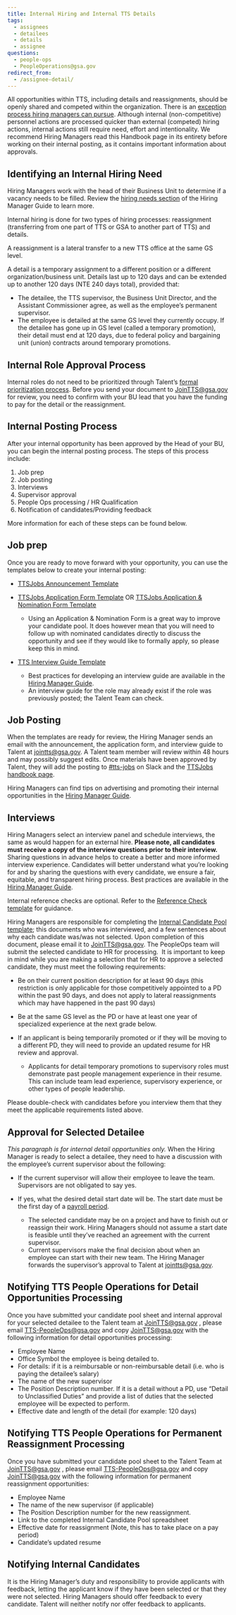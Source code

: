 ```yaml
---
title: Internal Hiring and Internal TTS Details
tags:
  - assignees
  - detailees
  - details
  - assignee
questions:
  - people-ops
  - PeopleOperations@gsa.gov
redirect_from:
  - /assignee-detail/
---
```

All opportunities within TTS, including details and reassignments, should be openly shared and competed within the organization. There is an [exception process hiring managers can pursue](https://docs.google.com/document/d/11PU1cjA7m55EiakrMh64wjvYGXj0SJKpB1ir2r2fa_8/edit#heading=h.s8r1ej1u91xe). Although internal (non-competitive) personnel actions are processed quicker than external (competed) hiring actions, internal actions still require need, effort and intentionality. We recommend Hiring Managers read this Handbook page in its entirety before working on their internal posting, as it contains important information about approvals.

## Identifying an Internal Hiring Need

Hiring Managers work with the head of their Business Unit to determine if a vacancy needs to be filled. Review the [hiring needs section](https://docs.google.com/document/d/1HDZYwc8E5_WepNvj55sqa3gc3W1NkHpd_110mSyD6RQ/edit#bookmark=id.7wigkxq4jm1i) of the Hiring Manager Guide to learn more.

Internal hiring is done for two types of hiring processes: reassignment (transferring from one part of TTS or GSA to another part of TTS) and details.

A reassignment is a lateral transfer to a new TTS office at the same GS level.

A detail is a temporary assignment to a different position or a different organization/business unit. Details last up to 120 days and can be extended up to another 120 days (NTE 240 days total), provided that:

* The detailee, the TTS supervisor, the Business Unit Director, and the Assistant Commissioner agree, as well as the employee’s permanent supervisor.
* The employee is detailed at the same GS level they currently occupy. If the detailee has gone up in GS level (called a temporary promotion), their detail must end at 120 days, due to federal policy and bargaining unit (union) contracts around temporary promotions.

## Internal Role Approval Process

Internal roles do not need to be prioritized through Talent’s [formal prioritization process](https://docs.google.com/document/d/1V-7IyFIlLifgRg89TNKTS5oisOF-QdAZsWYCy7ot7AA/edit). Before you send your document to [JoinTTS@gsa.gov](mailto:JoinTTS@gsa.gov) for review, you need to confirm with your BU lead that you have the funding to pay for the detail or the reassignment.

## Internal Posting Process

After your internal opportunity has been approved by the Head of your BU, you can begin the internal posting process. The steps of this process include:

1. Job prep
2. Job posting
3. Interviews
4. Supervisor approval
5. People Ops processing / HR Qualification
6. Notification of candidates/Providing feedback

More information for each of these steps can be found below.

## Job prep

Once you are ready to move forward with your opportunity, you can use the templates below to create your internal posting:

* [TTSJobs Announcement Template](https://docs.google.com/document/d/1YIliZcF8dhqs4GzBAKYj5niqdgcN4tggTTDl3zeIOO8/edit)
* [TTSJobs Application Form Template](https://docs.google.com/forms/d/1kpsTvpfCBox7ksQtX9VjQQdjkflPGCdKIZK-a9nUDPU/edit) OR [](https://docs.google.com/forms/d/1C8OVwj-yvuHicDwPbtFTLxPLn8zZA6WK6HC-0uIzHwk/edit)[TTSJobs Application & Nomination Form Template](https://docs.google.com/forms/d/1C8OVwj-yvuHicDwPbtFTLxPLn8zZA6WK6HC-0uIzHwk/edit)

  * Using an Application & Nomination Form is a great way to improve your candidate pool. It does however mean that you will need to follow up with nominated candidates directly to discuss the opportunity and see if they would like to formally apply, so please keep this in mind.
* [TTS Interview Guide Template](https://docs.google.com/document/d/1GCVgMUBS-Hi7STLdWO6Ci47LXbYCz85U2kpVA71AZLc/edit)

  * Best practices for developing an interview guide are available in the [Hiring Manager Guide](https://docs.google.com/document/d/1HDZYwc8E5_WepNvj55sqa3gc3W1NkHpd_110mSyD6RQ/edit#).
  * An interview guide for the role may already exist if the role was previously posted; the Talent Team can check.

## Job Posting

When the templates are ready for review, the Hiring Manager sends an email with the announcement, the application form, and interview guide to Talent at jointts@gsa.gov. A Talent team member will review within 48 hours and may possibly suggest edits. Once materials have been approved by Talent, they will add the posting to [\#tts-jobs](https://gsa-tts.slack.com/messages/tts-jobs/) on Slack and the [TTSJobs handbook page](https://handbook.tts.gsa.gov/ttsjobs/). 

Hiring Managers can find tips on advertising and promoting their internal opportunities in the [Hiring Manager Guide](https://docs.google.com/document/d/1HDZYwc8E5_WepNvj55sqa3gc3W1NkHpd_110mSyD6RQ/edit#bookmark=id.rmgryyopbn7r).

## Interviews

Hiring Managers select an interview panel and schedule interviews, the same as would happen for an external hire. **Please note, all candidates must receive a copy of the interview questions prior to their interview.** Sharing questions in advance helps to create a better and more informed interview experience. Candidates will better understand what you’re looking for and by sharing the questions with every candidate, we ensure a fair, equitable, and transparent hiring process. Best practices are available in the [Hiring Manager Guide](https://docs.google.com/document/d/1HDZYwc8E5_WepNvj55sqa3gc3W1NkHpd_110mSyD6RQ/edit).

Internal reference checks are optional. Refer to the [Reference Check template](https://docs.google.com/document/d/1QL6711NSv3nsIlN_3Rc7DFk8Apubyy8ugQHAAEWRWgc/edit) for guidance.

Hiring Managers are responsible for completing the [Internal Candidate Pool template](https://docs.google.com/spreadsheets/d/1EN3iLUmmDQ4iX5k-AsDsUPUd_igrEy3BEtlIs5KM59w/edit); this documents who was interviewed, and a few sentences about why each candidate was/was not selected. Upon completion of this document, please email it to [JoinTTS@gsa.gov](mailto:JoinTTS@gsa.gov). The PeopleOps team will submit the selected candidate to HR for processing.  It is important to keep in mind while you are making a selection that for HR to approve a selected candidate, they must meet the following requirements:

* Be on their current position description for at least 90 days (this restriction is only applicable for those competitively appointed to a PD within the past 90 days, and does not apply to lateral reassignments which may have happened in the past 90 days)
* Be at the same GS level as the PD or have at least one year of specialized experience at the next grade below.
* If an applicant is being temporarily promoted or if they will be moving to a different PD, they will need to provide an updated resume for HR review and approval.

  * Applicants for detail temporary promotions to supervisory roles must demonstrate past people management experience in their resume. This can include team lead experience, supervisory experience, or other types of people leadership.

Please double-check with candidates before you interview them that they meet the applicable requirements listed above.

## Approval for Selected Detailee

*This paragraph is for internal detail opportunities only.* When the Hiring Manager is ready to select a detailee, they need to have a discussion with the employee’s current supervisor about the following:

* If the current supervisor will allow their employee to leave the team. Supervisors are not obligated to say yes.
* If yes, what the desired detail start date will be. The start date must be the first day of a [payroll period](https://www.gsa.gov/buying-selling/purchasing-programs/shared-services/payroll-shared-services/payroll-calendars).

  * The selected candidate may be on a project and have to finish out or reassign their work. Hiring Managers should not assume a start date is feasible until they’ve reached an agreement with the current supervisor.
  * Current supervisors make the final decision about when an employee can start with their new team.
    The Hiring Manager forwards the supervisor’s approval to Talent at [jointts@gsa.gov](mailto:jointts@gsa.gov).

## Notifying TTS People Operations for Detail Opportunities Processing

Once you have submitted your candidate pool sheet and internal approval for your selected detailee to the Talent team at [JoinTTS@gsa.gov](mailto:JoinTTS@gsa.gov) , please email [TTS-PeopleOps@gsa.gov](mailto:TTS-PeopleOps@gsa.gov) and copy [JoinTTS@gsa.gov](mailto:JoinTTS@gsa.gov) with the following information for detail opportunities processing:

* Employee Name
* Office Symbol the employee is being detailed to.
* For details: if it is a reimbursable or non-reimbursable detail (i.e. who is paying the detailee’s salary)
* The name of the new supervisor
* The Position Description number. If it is a detail without a PD, use “Detail to Unclassified Duties” and provide a list of duties that the selected employee will be expected to perform.
* Effective date and length of the detail (for example: 120 days)

## Notifying TTS People Operations for Permanent Reassignment Processing

Once you have submitted your candidate pool sheet to the Talent Team at [JoinTTS@gsa.gov](mailto:JoinTTS@gsa.gov) , please email [TTS-PeopleOps@gsa.gov](mailto:TTS-PeopleOps@gsa.gov) and copy [JoinTTS@gsa.gov](mailto:JoinTTS@gsa.gov) with the following information for permanent reassignment opportunities:

* Employee Name
* The name of the new supervisor (if applicable)
* The Position Description number for the new reassignment.
* Link to the completed Internal Candidate Pool spreadsheet
* Effective date for reassignment (Note, this has to take place on a pay period)
* Candidate’s updated resume

## Notifying Internal Candidates

It is the Hiring Manager’s duty and responsibility to provide applicants with feedback, letting the applicant know if they have been selected or that they were not selected. Hiring Managers should offer feedback to every candidate. Talent will neither notify nor offer feedback to applicants.